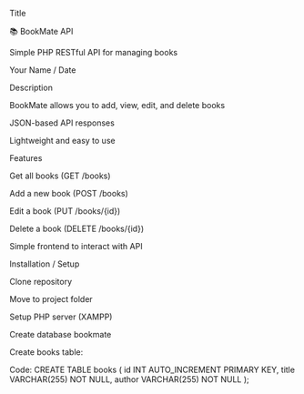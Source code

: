 Title

📚 BookMate API

Simple PHP RESTful API for managing books

Your Name / Date

Description

BookMate allows you to add, view, edit, and delete books

JSON-based API responses

Lightweight and easy to use

Features

Get all books (GET /books)

Add a new book (POST /books)

Edit a book (PUT /books/{id})

Delete a book (DELETE /books/{id})

Simple frontend to interact with API

Installation / Setup

Clone repository

Move to project folder

Setup PHP server (XAMPP)

Create database bookmate

Create books table:

Code: CREATE TABLE books (
    id INT AUTO_INCREMENT PRIMARY KEY,
    title VARCHAR(255) NOT NULL,
    author VARCHAR(255) NOT NULL
);
